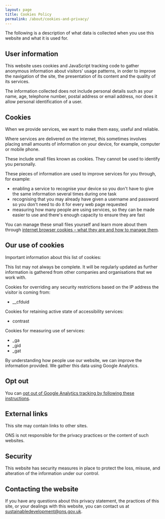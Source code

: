 ```yaml
---
layout: page
title: Cookies Policy
permalink: /about/cookies-and-privacy/
---
```

The following is a description of what data is collected when you use this website and what it is used for.

## User information
This website uses cookies and JavaScript tracking code to gather anonymous information about visitors' usage patterns, in order to improve the navigation of the site, the presentation of its content and the quality of its services.

The information collected does not include personal details such as your name, age, telephone number, postal address or email address, nor does it allow personal identification of a user.

## Cookies
When we provide services, we want to make them easy, useful and reliable.

Where services are delivered on the internet, this sometimes involves placing small amounts of information on your device, for example, computer or mobile phone.

These include small files known as cookies. They cannot be used to identify you personally.

These pieces of information are used to improve services for you through, for example:

- enabling a service to recognise your device so you don't have to give the same information several times during one task
- recognising that you may already have given a username and password so you don't need to do it for every web page requested
- measuring how many people are using services, so they can be made easier to use and there's enough capacity to ensure they are fast

You can manage these small files yourself and learn more about them through [internet browser cookies – what they are and how to manage them](https://www.aboutcookies.org/).

## Our use of cookies
Important information about this list of cookies:

This list may not always be complete. It will be regularly updated as further information is gathered from other companies and organisations that we work with. 

Cookies for overriding any security restrictions based on the IP address the visitor is coming from:

- __cfduid

Cookies for retaining active state of accessibility services:

- contrast

Cookies for measuring use of services:

- _ga
- _gid
- _gat

By understanding how people use our website, we can improve the information provided. We gather this data using Google Analytics.

## Opt out
You can [opt out of Google Analytics tracking by following these instructions](https://tools.google.com/dlpage/gaoptout).

## External links
This site may contain links to other sites.

ONS is not responsible for the privacy practices or the content of such websites.

## Security
This website has security measures in place to protect the loss, misuse, and alteration of the information under our control.

## Contacting the website
If you have any questions about this privacy statement, the practices of this site, or your dealings with this website, you can contact us at <sustainabledevelopment@ons.gov.uk>.
